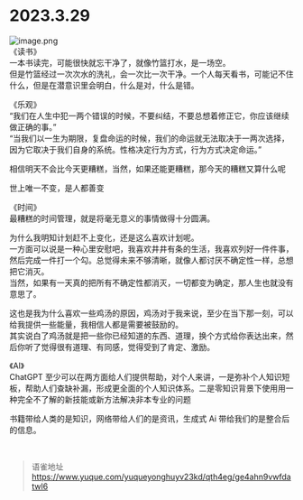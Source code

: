 # 2023.3.29
![image.png](https://cdn.nlark.com/yuque/0/2023/png/1572912/1680081523922-a488c1f1-d2fc-4755-9c9f-91fb3625ecde.png#averageHue=%23fdfbf9&clientId=ud93ef569-b791-4&from=paste&height=530&id=ue4bc2e47&originHeight=1060&originWidth=800&originalType=binary&ratio=2&rotation=0&showTitle=false&size=219841&status=done&style=none&taskId=u67510349-842f-4f4b-91eb-12748877d85&title=&width=400)  
《读书》  
一本书读完，可能很快就忘干净了，就像竹篮打水，是一场空。  
但是竹篮经过一次次水的洗礼，会一次比一次干净。一个人每天看书，可能记不住什么，但是在潜意识里会明白，什么是对，什么是错。

《乐观》  
“我们在人生中犯一两个错误的时候，不要纠结，不要总想着修正它，你应该继续做正确的事。”  
“当我们以一生为期限，复盘命运的时候，我们的命运就无法取决于一两次选择，因为它取决于我们自身的系统。性格决定行为方式，行为方式决定命运。”

相信明天不会比今天更糟糕，当然，如果还能更糟糕，那今天的糟糕又算什么呢

世上唯一不变，是人都善变

《时间》  
最糟糕的时间管理，就是将毫无意义的事情做得十分圆满。

为什么我明知计划赶不上变化，还是这么喜欢计划呢。  
一方面可以说是一种心里安慰吧，我喜欢井井有条的生活，我喜欢列好一件件事，然后完成一件打一个勾。总觉得未来不够清晰，就像人都讨厌不确定性一样，总想把它消灭。  
当然，如果有一天真的把所有不确定性都消灭，一切都变为确定，那人生也就没有意思了。

这也是我为什么喜欢一些鸡汤的原因，鸡汤对于我来说，至少在当下那一刻，可以给我提供一些能量，我相信人都是需要被鼓励的。  
其实说白了鸡汤就是把一些你已经知道的东西、道理，换个方式给你表达出来，然后你听了觉得很有道理、有同感，觉得受到了肯定、激励。

《AI》  
ChatGPT 至少可以在两方面给人们提供帮助，对个人来讲，一是弥补个人知识短板，帮助人们查缺补漏，形成更全面的个人知识体系。二是零知识背景下使用用一种完全不了解的新技能或新方法解决非本专业的问题

书籍带给人类的是知识，网络带给人们的是资讯，生成式 Ai 带给我们的是整合后的信息。

<br>
  
> 语雀地址 https://www.yuque.com/yuqueyonghuyv23kd/qth4eg/ge4ahn9vwfdatwl6